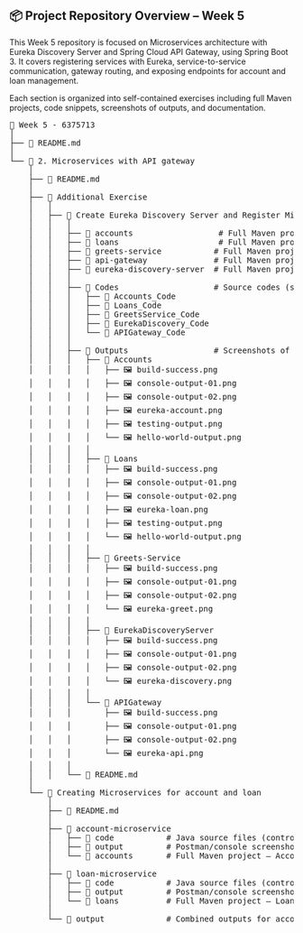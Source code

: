 ## 📦 Project Repository Overview – Week 5
This Week 5 repository is focused on Microservices architecture with Eureka Discovery Server and Spring Cloud API Gateway, using Spring Boot 3. It covers registering services with Eureka, service-to-service communication, gateway routing, and exposing endpoints for account and loan management.

Each section is organized into self-contained exercises including full Maven projects, code snippets, screenshots of outputs, and documentation.

<pre>📁 Week 5 - 6375713
│
├── 📄 README.md
│
└── 📁 2. Microservices with API gateway
    │
    ├── 📄 README.md
    │
    ├── 📁 Additional Exercise
    │   │
    │   ├── 📁 Create Eureka Discovery Server and Register Microservices
    │   │   │
    │   │   ├── 📁 accounts                  # Full Maven project – Accounts service (Eureka client)
    │   │   ├── 📁 loans                     # Full Maven project – Loans service (Eureka client)
    │   │   ├── 📁 greets-service           # Full Maven project – Greets service (Eureka client)
    │   │   ├── 📁 api-gateway              # Full Maven project – Spring Cloud API Gateway
    │   │   ├── 📁 eureka-discovery-server  # Full Maven project – Eureka Discovery Server
    │   │   │
    │   │   ├── 📁 Codes                    # Source codes (separated by service)
    │   │   │   ├── 📁 Accounts_Code
    │   │   │   ├── 📁 Loans_Code
    │   │   │   ├── 📁 GreetsService_Code
    │   │   │   ├── 📁 EurekaDiscovery_Code
    │   │   │   └── 📁 APIGateway_Code
    │   │   │
    │   │   ├── 📁 Outputs                  # Screenshots of builds, consoles, Eureka
    │   │   │   ├── 📁 Accounts
    │   │   │   │   ├── 🖼️ build-success.png
    │   │   │   │   ├── 🖼️ console-output-01.png
    │   │   │   │   ├── 🖼️ console-output-02.png
    │   │   │   │   ├── 🖼️ eureka-account.png
    │   │   │   │   ├── 🖼️ testing-output.png
    │   │   │   │   └── 🖼️ hello-world-output.png
    │   │   │   │
    │   │   │   ├── 📁 Loans
    │   │   │   │   ├── 🖼️ build-success.png
    │   │   │   │   ├── 🖼️ console-output-01.png
    │   │   │   │   ├── 🖼️ console-output-02.png
    │   │   │   │   ├── 🖼️ eureka-loan.png
    │   │   │   │   ├── 🖼️ testing-output.png
    │   │   │   │   └── 🖼️ hello-world-output.png
    │   │   │   │
    │   │   │   ├── 📁 Greets-Service
    │   │   │   │   ├── 🖼️ build-success.png
    │   │   │   │   ├── 🖼️ console-output-01.png
    │   │   │   │   ├── 🖼️ console-output-02.png
    │   │   │   │   └── 🖼️ eureka-greet.png
    │   │   │   │
    │   │   │   ├── 📁 EurekaDiscoveryServer
    │   │   │   │   ├── 🖼️ build-success.png
    │   │   │   │   ├── 🖼️ console-output-01.png
    │   │   │   │   ├── 🖼️ console-output-02.png
    │   │   │   │   └── 🖼️ eureka-discovery.png
    │   │   │   │
    │   │   │   └── 📁 APIGateway
    │   │   │       ├── 🖼️ build-success.png
    │   │   │       ├── 🖼️ console-output-01.png
    │   │   │       ├── 🖼️ console-output-02.png
    │   │   │       └── 🖼️ eureka-api.png
    │   │   │
    │   │   └── 📄 README.md
    │
    └── 📁 Creating Microservices for account and loan
        │
        ├── 📄 README.md
        │
        ├── 📁 account-microservice
        │   ├── 📁 code           # Java source files (controller, config, etc.)
        │   ├── 📁 output         # Postman/console screenshots
        │   └── 📁 accounts       # Full Maven project – Account service
        │
        ├── 📁 loan-microservice
        │   ├── 📁 code           # Java source files (controller, config, etc)
        │   ├── 📁 output         # Postman/console screenshots
        │   └── 📁 loans          # Full Maven project – Loan service
        │
        └── 📁 output             # Combined outputs for account and loan microservices</pre>

